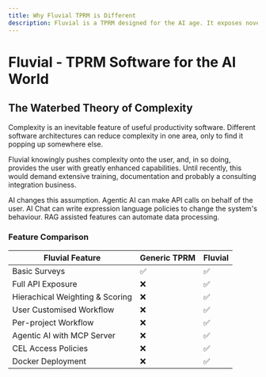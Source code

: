 ```yaml
---
title: Why Fluvial TPRM is Different
description: Fluvial is a TPRM designed for the AI age. It exposes novel levels of customization whilst leavening the complexity burder with AI integration.
---
```


# Fluvial - TPRM Software for the AI World

## The Waterbed Theory of Complexity

Complexity is an inevitable feature of useful productivity software. Different software architectures can reduce complexity in one area, only to find it popping up somewhere else.

Fluvial knowingly pushes complexity onto the user, and, in so doing, provides the user with greatly enhanced capabilities. Until recently, this would demand extensive training, documentation and probably a consulting integration business.

AI changes this assumption. Agentic AI can make API calls on behalf of the user. AI Chat can write expression language policies to change the system's behaviour. RAG assisted features can automate data processing.


### Feature Comparison


| Fluvial Feature                 |  Generic TPRM  |  Fluvial     |
|---------------------------------|----------------|--------------|
| Basic Surveys                   | ✅             | ✅          |
| Full API Exposure               | ❌             | ✅          |
| Hierachical Weighting & Scoring | ❌             | ✅          |
| User Customised Workflow        | ❌             | ✅          |
| Per-project Workflow            | ❌             | ✅          |
| Agentic AI with MCP Server      | ❌             | ✅          |
| CEL Access Policies             | ❌             | ✅          |
| Docker Deployment               | ❌             | ✅          |


